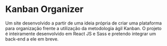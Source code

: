 # Kanban Organizer
 Um site desenvolvido a partir de uma ideia própria de criar uma plataforma para organização frente a utilização da metodologia ágil Kanban. O projeto é inteiramente desenvolvido em React JS e Sass e pretendo integrar um back-end a ele em breve.
